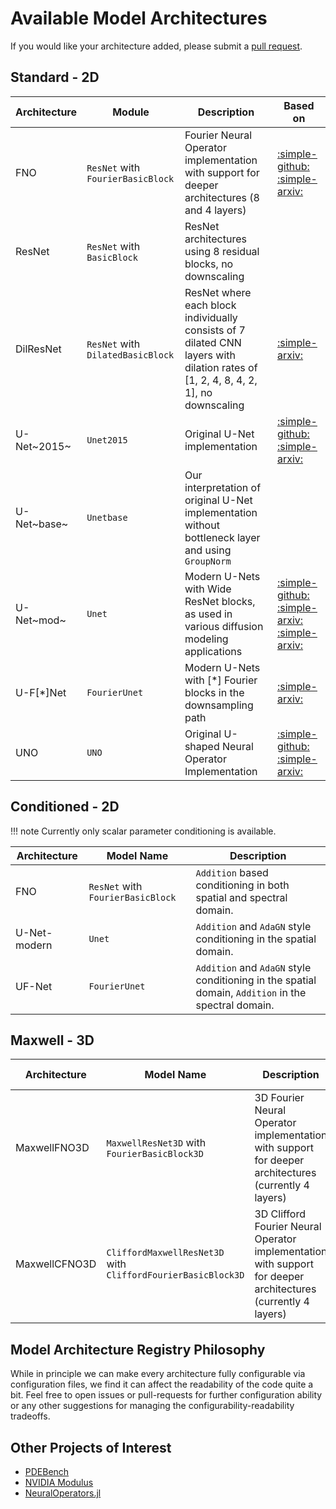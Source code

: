 # Available Model Architectures

If you would like your architecture added, please submit a [pull request](https://github.com/microsoft/pdearena/pulls).

## Standard - 2D

| Architecture   | Module                                                                                                                              | Description                                                                                        | Based on                                                                                                                                                                                                                                        |
| -------------- | --------------------------------------------------------------------------------------------------------------------------------------- | -------------------------------------------------------------------------------------------------- | ----------------------------------------------------------------------------------------------------------------------------------------------------------------------------------------------------------------------------------------------- |
| FNO            | `ResNet` with `FourierBasicBlock`                                                                                               | Fourier Neural Operator implementation with support for deeper architectures (8 and 4 layers)      | [:simple-github:](https://github.com/zongyi-li/fourier_neural_operator) [:simple-arxiv:](https://arxiv.org/abs/2010.08895)                                                                                                                      |
| ResNet         | `ResNet` with `BasicBlock`                                                                                                                                |         ResNet architectures using 8 residual blocks, no downscaling                                                                                           |                                                                                                                                                                                                                                                 |
| DilResNet | `ResNet` with `DilatedBasicBlock`                                                                                                                         |       ResNet where each block individually consists of 7 dilated CNN layers with dilation rates of [1, 2, 4, 8, 4, 2, 1], no downscaling                                                                                              | [:simple-arxiv:](https://arxiv.org/abs/2112.15275)                                                                                                                                                                                              |
| U-Net~2015~    | `Unet2015`                                                                                                                              | Original U-Net implementation                                                                      | [:simple-github:](https://github.com/pdebench/PDEBench/blob/main/pdebench/models/unet/unet.py)    [:simple-arxiv:](https://openreview.net/forum?id=dh_MkX0QfrK)                                                                                 |
| U-Net~base~    | `Unetbase`                                                                                                                               | Our interpretation of original U-Net implementation without bottleneck layer and using `GroupNorm` |                                                                                                                                                                                                                            |
| U-Net~mod~     | `Unet`                                                          | Modern U-Nets with Wide ResNet blocks, as used in various diffusion modeling applications          | [:simple-github:](https://github.com/labmlai/annotated_deep_learning_paper_implementations/blob/master/labml_nn/diffusion/ddpm/unet.py) [:simple-arxiv:](https://arxiv.org/abs/2006.11239)   [:simple-arxiv:](https://arxiv.org/abs/2102.09672) |
| U-F[*]Net        | `FourierUnet` | Modern U-Nets with [*]  Fourier blocks in the downsampling path                                 | [:simple-arxiv:](https://arxiv.org/abs/2209.15616)                                                                                                                                                                                              |
| UNO            | `UNO`                                                                                                                                   | Original U-shaped Neural Operator Implementation                                                   | [:simple-github:](https://github.com/ashiq24/UNO) [:simple-arxiv:](https://arxiv.org/abs/2204.11127)                                                                                                                                            |

## Conditioned - 2D

!!! note
    Currently only scalar parameter conditioning is available.

| Architecture | Model Name      | Description |
| ------------ | --------------- | ----------- |
| FNO          | `ResNet` with `FourierBasicBlock` | `Addition` based conditioning in both spatial and spectral domain.            |
| U-Net-modern | `Unet`          | `Addition` and `AdaGN` style conditioning in the spatial domain.            |
| UF-Net       | `FourierUnet`   | `Addition` and `AdaGN` style conditioning in the spatial domain, `Addition` in the spectral domain.            |

## Maxwell - 3D

| Architecture | Model Name      | Description | Based on |
| ------------ | --------------- | ----------- | -------- |
| MaxwellFNO3D         | `MaxwellResNet3D` with `FourierBasicBlock3D` | 3D Fourier Neural Operator implementation with support for deeper architectures (currently 4 layers)      | [:simple-github:](https://github.com/zongyi-li/fourier_neural_operator) [:simple-arxiv:](https://arxiv.org/abs/2010.08895)
| MaxwellCFNO3D         | `CliffordMaxwellResNet3D` with `CliffordFourierBasicBlock3D` | 3D Clifford Fourier Neural Operator implementation with support for deeper architectures (currently 4 layers)      | [:simple-github:](https://microsoft.github.io/cliffordlayers/) [:simple-arxiv:](https://arxiv.org/abs/2209.04934)

## Model Architecture Registry Philosophy

While in principle we can make every architecture fully configurable via configuration files, we find it can affect the readability of the code quite a bit. Feel free to open issues or pull-requests for further configuration ability or any other suggestions for managing the configurability-readability tradeoffs.

## Other Projects of Interest

- [PDEBench](https://github.com/pdebench/PDEBench)
- [NVIDIA Modulus](https://developer.nvidia.com/modulus)
- [NeuralOperators.jl](https://github.com/SciML/NeuralOperators.jl)
